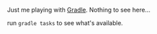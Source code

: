 Just me playing with [Gradle](https://docs.gradle.org/). Nothing to see here...

run `gradle tasks` to see what's available.
